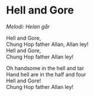# Hell and Gore

_Melodi: Helan går_

Hell and Gore,  
Chung Hop father Allan, Allan ley!  
Hell and Gore,  
Chung Hop father Allan ley!

Oh handsome in the hell and tar  
Hand hell are in the half and four  
Hell and Gore!  
Chung Hop father Allan ley!
